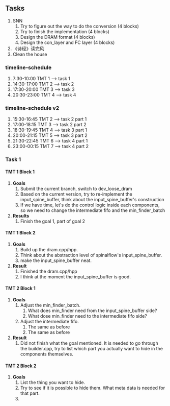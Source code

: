 ## Tasks
1. SNN
    1. Try to figure out the way to do the conversion (4 blocks)
    2. Try to finish the implementation (4 blocks)
    3. Design the DRAM format (4 blocks)
    4. Design the con_layer and FC layer (4 blocks)
2. 《诗经》读完风
3. Clean the house

### timeline-schedule
1. 7:30-10:00 TMT 1 --> task 1
2. 14:30-17:00 TMT 2 --> task 2
3. 17:30-20:00 TMT 3 --> task 3
4. 20:30-23:00 TMT 4 --> task 4

### timeline-schedule v2
1. 15:30-16:45 TMT 2 --> task 2 part 1
2. 17:00-18:15 TMT 3 --> task 2 part 2
3. 18:30-19:45 TMT 4 --> task 3 part 1
4. 20:00-21:15 TMT 5 --> task 3 part 2
5. 21:30-22:45 TMT 6 --> task 4 part 1
6. 23:00-00:15 TMT 7 --> task 4 part 2

### Task 1
#### TMT 1 Block 1
1. **Goals**
   1. Submit the current branch, switch to dev_loose_dram
   2. Based on the current version, try to re-implement the input_spine_buffer, think about the input_spine_buffer's construction
   3. If we have time, let's do the control logic inside each components, so we need to change the intermediate fifo and the min_finder_batch
2. **Results**
   1. Finish the goal 1, part of goal 2

#### TMT 1 Block 2
1. **Goals**
   1. Build up the dram.cpp/hpp.
   2. Think about the abstraction level of spinalflow's input_spine_buffer.
   3. make the input_spine_buffer neat.
2. **Result**
   1. Finished the dram.cpp/hpp
   2. I think at the moment the input_spine_buffer is good.

#### TMT 2 Block 1
1. **Goals**
   1. Adjust the min_finder_batch.
      1. What does min_finder need from the input_spine_buffer side?
      2. What dose min_finder need to the intermediate fifo side?
   2. Adjust the intermediate fifo.
      1. The same as before
      2. The same as before
2. **Result**
   1. Did not finish what the goal mentioned. It is needed to go through the builder.cpp, try to list which part you actually want to hide in the components themselves.

#### TMT 2 Block 2
1. **Goals**
   1. List the thing you want to hide.
   2. Try to see if it is possible to hide them. What meta data is needed for that part.
   3. 
